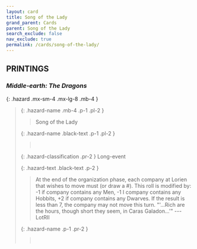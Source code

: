 ```yaml
---
layout: card
title: Song of the Lady
grand_parent: Cards
parent: Song of the Lady
search_exclude: false
nav_exclude: true
permalink: /cards/song-of-the-lady/
---
```


## PRINTINGS


### _Middle-earth: The Dragons_

{: .hazard .mx-sm-4 .mx-lg-8 .mb-4 }
> {: .hazard-name .mb-4 .p-1 .pl-2 }
> > <div class="hazard-mp"></div>
> > <div class="card-name">Song of the Lady</div>
>
> {: .hazard-name .black-text .p-1 .pl-2 }
> > &nbsp;
>
> {: .hazard-classification .pr-2 }
> Long-event
>
> {: .hazard-text .black-text .p-2 }
> > At the end of the organization phase, each company at Lorien that wishes to move must (or draw a #). This roll is modified by: -1 if company contains any Men, -1 I company contains any Hobbits, +2 if company contains any Dwarves. If the result is less than 7, the company may not move this turn.  "'...Rich are the hours, though short they seem, in Caras Galadon...'" ---LotRII 
>
> {: .hazard-name .p-1 .pr-2 }
> > <div class="card-shield"></div>
> > <div class="card-corruption">&nbsp;</div>
